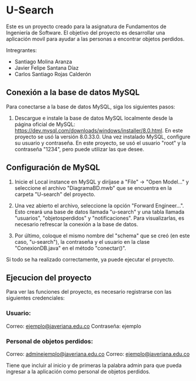 # U-Search
Este es un proyecto creado para la asignatura de Fundamentos de Ingeniería de Software. El objetivo del proyecto es desarrollar una aplicación movil para ayudar a las personas a encontrar objetos perdidos.

Intregrantes:

- Santiago Molina Aranza
- Javier Felipe Santana Díaz
- Carlos Santiago Rojas Calderón

## Conexión a la base de datos MySQL
Para conectarse a la base de datos MySQL, siga los siguientes pasos:

1. Descargue e instale la base de datos MySQL localmente desde la página oficial de MySQL: https://dev.mysql.com/downloads/windows/installer/8.0.html. En este proyecto se usó la versión 8.0.33.0.
   Una vez instalado MySQL, configure su usuario y contraseña. En este proyecto, se usó el usuario "root" y la contraseña "1234", pero puede utilizar las que desee.

## Configuración de MySQL

1. Inicie el Local instance en MySQL y diríjase a "File" -> "Open Model..." y seleccione el archivo "DiagramaBD.mwb" que se encuentra en la carpeta "U-search" del proyecto.

2. Una vez abierto el archivo, seleccione la opción "Forward Engineer...". Esto creará una base de datos llamada "u-search" y una tabla llamada "usuarios", "objetosperdidos" y "notificaciones". Para visualizarlas, es necesario refrescar la conexión a la base de datos.

3. Por último, coloque el mismo nombre del "schema" que se creó (en este caso, "u-search"), la contraseña y el usuario en la clase "ConexionDB.java" en el método "conectar()".

Si todo se ha realizado correctamente, ya puede ejecutar el proyecto.

## Ejecucion del proyecto
Para ver las funciones del proyecto, es necesario registrarse con las siguientes credenciales:

### Usuario:

Correo: ejemplo@javeriana.edu.co
Contraseña: ejemplo

### Personal de objetos perdidos:
Correo: adminejemplo@javeriana.edu.co
Correo: ejemplo@javeriana.edu.co

Tiene que incluir al inicio y de primeras la palabra admin para que pueda ingresar a la aplicación como personal de objetos perdidos.

